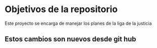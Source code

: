 # Objetivos de la repositorio

Este proyecto se encarga de manejar los planes de la liga de la justicia


## Estos cambios son nuevos desde git hub


